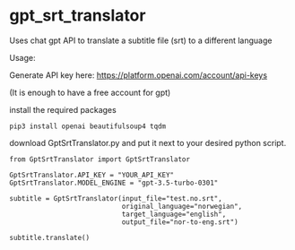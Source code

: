 # gpt_srt_translator

Uses chat gpt API to translate a subtitle file (srt) to a different language

Usage:

Generate API key here: https://platform.openai.com/account/api-keys

(It is enough to have a free account for gpt)

install the required packages

```
pip3 install openai beautifulsoup4 tqdm
```

download GptSrtTranslator.py and put it next to your desired python script.

```
from GptSrtTranslator import GptSrtTranslator

GptSrtTranslator.API_KEY = "YOUR_API_KEY"
GptSrtTranslator.MODEL_ENGINE = "gpt-3.5-turbo-0301"

subtitle = GptSrtTranslator(input_file="test.no.srt",
                            original_language="norwegian",
                            target_language="english",
                            output_file="nor-to-eng.srt")

subtitle.translate()
```
